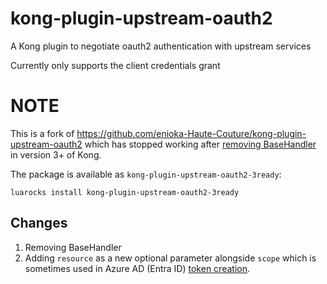 # kong-plugin-upstream-oauth2
A Kong plugin to negotiate oauth2 authentication with upstream services

Currently only supports the client credentials grant

# NOTE

This is a fork of https://github.com/enioka-Haute-Couture/kong-plugin-upstream-oauth2 which has stopped working after [removing BaseHandler](https://docs.konghq.com/gateway/latest/plugin-development/custom-logic/#migrating-from-baseplugin-module) in version 3+ of Kong.

The package is available as `kong-plugin-upstream-oauth2-3ready`:

``` shell
luarocks install kong-plugin-upstream-oauth2-3ready
```

## Changes

1. Removing BaseHandler
1. Adding `resource` as a new optional parameter alongside `scope` which is sometimes used in Azure AD (Entra ID) [token creation](kong-plugin-upstream-oauth2-3ready).